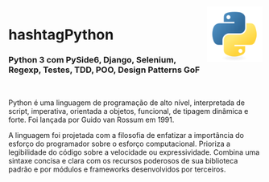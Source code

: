 <img src="https://github.com/devicons/devicon/blob/master/icons/python/python-original.svg" align="right" width="110">

# hashtagPython

<h3>Python 3 com PySide6, Django, Selenium, Regexp, Testes, TDD, POO, Design Patterns GoF</h3>
<br>

<p>Python é uma linguagem de programação de alto nível, interpretada de script, imperativa, orientada a objetos, funcional, de tipagem dinâmica e forte. Foi lançada por Guido van Rossum em 1991.</p>

<p>A linguagem foi projetada com a filosofia de enfatizar a importância do esforço do programador sobre o esforço computacional. Prioriza a legibilidade do código sobre a velocidade ou expressividade. Combina uma sintaxe concisa e clara com os recursos poderosos de sua biblioteca padrão e por módulos e frameworks desenvolvidos por terceiros.</p>
